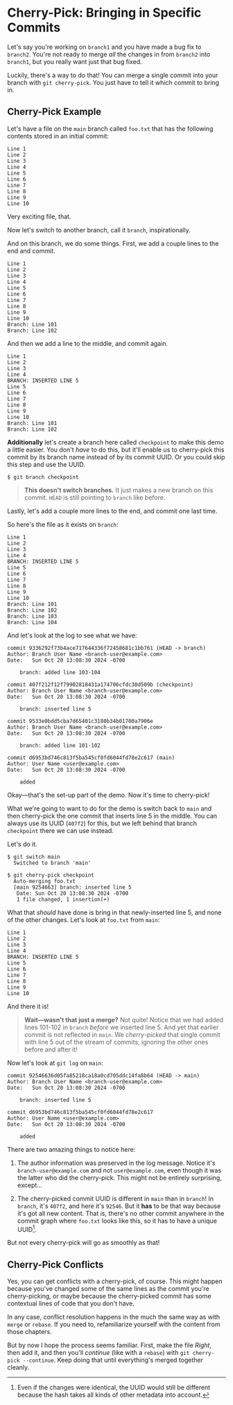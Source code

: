 # Cherry-Pick: Bringing in Specific Commits

Let's say you're working on `branch1` and you have made a bug fix to
`branch2`. You're not ready to merge _all_ the changes in from `branch2`
into `branch1`, but you really want just that bug fixed.

Luckily, there's a way to do that! You can merge a single commit into
your branch with `git cherry-pick`. You just have to tell it which
commit to bring in.

## Cherry-Pick Example

Let's have a file on the `main` branch called `foo.txt` that has the
following contents stored in an initial commit:

``` {.default}
Line 1
Line 2
Line 3
Line 4
Line 5
Line 6
Line 7
Line 8
Line 9
Line 10
```

Very exciting file, that.

Now let's switch to another branch, call it `branch`, inspirationally.

And on this branch, we do some things. First, we add a couple lines to
the end and commit.

``` {.default}
Line 1
Line 2
Line 3
Line 4
Line 5
Line 6
Line 7
Line 8
Line 9
Line 10
Branch: Line 101
Branch: Line 102
```

And then we add a line to the middle, and commit again.

``` {.default}
Line 1
Line 2
Line 3
Line 4
BRANCH: INSERTED LINE 5
Line 5
Line 6
Line 7
Line 8
Line 9
Line 10
Branch: Line 101
Branch: Line 102
```

**Additionally** let's create a branch here called `checkpoint` to make
this demo a little easier. You don't *have* to do this, but it'll enable
us to cherry-pick this commit by its branch name instead of by its
commit UUID. Or you could skip this step and use the UUID.

``` {.default}
$ git branch checkpoint
```

> **This doesn't switch branches.** It just makes a new branch on this
> commit. `HEAD` is still pointing to `branch` like before.

Lastly, let's add a couple more lines to the end, and commit one last
time.

So here's the file as it exists on `branch`:

``` {.default}
Line 1
Line 2
Line 3
Line 4
BRANCH: INSERTED LINE 5
Line 5
Line 6
Line 7
Line 8
Line 9
Line 10
Branch: Line 101
Branch: Line 102
Branch: Line 103
Branch: Line 104
```

And let's look at the log to see what we have:

``` {.default}
commit 9336292f73b4ace717644336f72458681c1bb761 (HEAD -> branch)
Author: Branch User Name <branch-user@example.com>
Date:   Sun Oct 20 13:08:30 2024 -0700

    branch: added line 103-104

commit 407f212f12f79902818431a174706cfdc30d509b (checkpoint)
Author: Branch User Name <branch-user@example.com>
Date:   Sun Oct 20 13:08:30 2024 -0700

    branch: inserted line 5

commit 9533e0bdd5cba7d65401c3180b34b01700a7906e
Author: Branch User Name <branch-user@example.com>
Date:   Sun Oct 20 13:08:30 2024 -0700

    branch: added line 101-102

commit d6953bd746c813f5ba545cf0fd6044fd78e2c617 (main)
Author: User Name <user@example.com>
Date:   Sun Oct 20 13:08:30 2024 -0700

    added
```

Okay—that's the set-up part of the demo. Now it's time to cherry-pick!

What we're going to want to do for the demo is switch back to `main` and
then cherry-pick the one commit that inserts line 5 in the middle. You
can always use its UUID (`407f2`) for this, but we left behind that
branch `checkpoint` there we can use instead.

Let's do it.

``` {.default}
$ git switch main
  Switched to branch 'main'

$ git cherry-pick checkpoint
  Auto-merging foo.txt
  [main 9254663] branch: inserted line 5
   Date: Sun Oct 20 13:08:30 2024 -0700
   1 file changed, 1 insertion(+)
```

What that *should* have done is bring in that newly-inserted line 5, and
none of the other changes. Let's look at `foo.txt` from `main`:

``` {.default}
Line 1
Line 2
Line 3
Line 4
BRANCH: INSERTED LINE 5
Line 5
Line 6
Line 7
Line 8
Line 9
Line 10
```

And there it is!

> **Wait—wasn't that just a merge?** Not quite! Notice that we had added
> lines 101-102 in `branch` *before* we inserted line 5. And yet that
> earlier commit is not reflected in `main`. We *cherry-picked* that
> single commit with line 5 out of the stream of commits, ignoring the
> other ones before and after it!

Now let's look at `git log` on `main`:

``` {.default}
commit 92546636d05fa85218ca18a0cd705ddc14fa8b64 (HEAD -> main)
Author: Branch User Name <branch-user@example.com>
Date:   Sun Oct 20 13:08:30 2024 -0700

    branch: inserted line 5

commit d6953bd746c813f5ba545cf0fd6044fd78e2c617
Author: User Name <user@example.com>
Date:   Sun Oct 20 13:08:30 2024 -0700

    added
```

There are two amazing things to notice here:

1. The author information was preserved in the log message. Notice it's
   `branch-user@example.com` and not `user@example.com`, even though it
   was the latter who did the cherry-pick. This might not be entirely
   surprising, except...

2. The cherry-picked commit UUID is different in `main` than in
   `branch`! In `branch`, it's `407f2`, and here it's `92546`. But it
   **has** to be that way because it's got all new content. That is,
   there's no other commit anywhere in the commit graph where `foo.txt`
   looks like this, so it has to have a unique UUID[^5472].

[^5472]: Even if the changes were identical, the UUID would still be
    different because the hash takes all kinds of other metadata into
    account.

But not every cherry-pick will go as smoothly as that!

## Cherry-Pick Conflicts

Yes, you can get conflicts with a cherry-pick, of course. This might
happen because you've changed some of the same lines as the commit
you're cherry-picking, or maybe because the cherry-picked commit has
some contextual lines of code that you don't have.

In any case, conflict resolution happens in the much the same way as
with `merge` or `rebase`. If you need to, refamiliarize yourself with
the content from those chapters.

But by now I hope the process seems familiar. First, make the file
_Right_, then add it, and then you'll _continue_ (like with a `rebase`)
with `git cherry-pick --continue`. Keep doing that until everything's
merged together cleanly.
